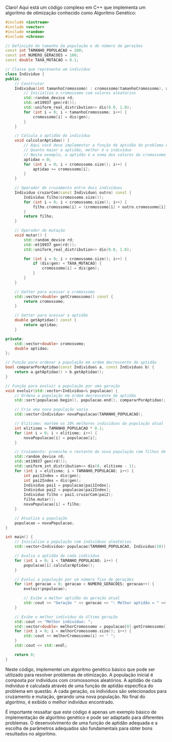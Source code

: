Claro! Aqui está um código complexo em C++ que implementa um algoritmo de otimização conhecido como Algoritmo Genético:

```cpp
#include <iostream>
#include <vector>
#include <random>
#include <chrono>

// Definição do tamanho da população e do número de gerações
const int TAMANHO_POPULACAO = 100;
const int NUMERO_GERACOES = 100;
const double TAXA_MUTACAO = 0.1;

// Classe que representa um indivíduo
class Individuo {
public:
    // Construtor
    Individuo(int tamanhoCromossomo) : cromossomo(tamanhoCromossomo), aptidao(0) {
        // Inicializa o cromossomo com valores aleatórios
        std::random_device rd;
        std::mt19937 gen(rd());
        std::uniform_real_distribution<> dis(0.0, 1.0);
        for (int i = 0; i < tamanhoCromossomo; i++) {
            cromossomo[i] = dis(gen);
        }
    }

    // Calcula a aptidão do indivíduo
    void calcularAptidao() {
        // Aqui você deve implementar a função de aptidão do problema específico
        // Quanto maior a aptidão, melhor é o indivíduo
        // Neste exemplo, a aptidão é a soma dos valores do cromossomo
        aptidao = 0;
        for (int i = 0; i < cromossomo.size(); i++) {
            aptidao += cromossomo[i];
        }
    }

    // Operador de cruzamento entre dois indivíduos
    Individuo cruzarCom(const Individuo& outro) const {
        Individuo filho(cromossomo.size());
        for (int i = 0; i < cromossomo.size(); i++) {
            filho.cromossomo[i] = (cromossomo[i] + outro.cromossomo[i]) / 2;
        }
        return filho;
    }

    // Operador de mutação
    void mutar() {
        std::random_device rd;
        std::mt19937 gen(rd());
        std::uniform_real_distribution<> dis(0.0, 1.0);

        for (int i = 0; i < cromossomo.size(); i++) {
            if (dis(gen) < TAXA_MUTACAO) {
                cromossomo[i] = dis(gen);
            }
        }
    }

    // Getter para acessar o cromossomo
    std::vector<double> getCromossomo() const {
        return cromossomo;
    }

    // Getter para acessar a aptidão
    double getAptidao() const {
        return aptidao;
    }

private:
    std::vector<double> cromossomo;
    double aptidao;
};

// Função para ordenar a população em ordem decrescente de aptidão
bool compararPorAptidao(const Individuo& a, const Individuo& b) {
    return a.getAptidao() > b.getAptidao();
}

// Função para evoluir a população por uma geração
void evoluir(std::vector<Individuo>& populacao) {
    // Ordena a população em ordem decrescente de aptidão
    std::sort(populacao.begin(), populacao.end(), compararPorAptidao);

    // Cria uma nova população vazia
    std::vector<Individuo> novaPopulacao(TAMANHO_POPULACAO);

    // Elitismo: mantém os 10% melhores indivíduos da população atual
    int elitismo = TAMANHO_POPULACAO * 0.1;
    for (int i = 0; i < elitismo; i++) {
        novaPopulacao[i] = populacao[i];
    }

    // Cruzamento: preenche o restante da nova população com filhos de indivíduos selecionados aleatoriamente
    std::random_device rd;
    std::mt19937 gen(rd());
    std::uniform_int_distribution<> dis(0, elitismo - 1);
    for (int i = elitismo; i < TAMANHO_POPULACAO; i++) {
        int pai1Index = dis(gen);
        int pai2Index = dis(gen);
        Individuo pai1 = populacao[pai1Index];
        Individuo pai2 = populacao[pai2Index];
        Individuo filho = pai1.cruzarCom(pai2);
        filho.mutar();
        novaPopulacao[i] = filho;
    }

    // Atualiza a população
    populacao = novaPopulacao;
}

int main() {
    // Inicializa a população com indivíduos aleatórios
    std::vector<Individuo> populacao(TAMANHO_POPULACAO, Individuo(10));

    // Avalia a aptidão de cada indivíduo
    for (int i = 0; i < TAMANHO_POPULACAO; i++) {
        populacao[i].calcularAptidao();
    }

    // Evolui a população por um número fixo de gerações
    for (int geracao = 0; geracao < NUMERO_GERACOES; geracao++) {
        evoluir(populacao);

        // Exibe a melhor aptidão da geração atual
        std::cout << "Geração " << geracao << ": Melhor aptidão = " << populacao[0].getAptidao() << std::endl;
    }

    // Exibe o melhor indivíduo da última geração
    std::cout << "Melhor indivíduo: ";
    std::vector<double> melhorCromossomo = populacao[0].getCromossomo();
    for (int i = 0; i < melhorCromossomo.size(); i++) {
        std::cout << melhorCromossomo[i] << " ";
    }
    std::cout << std::endl;

    return 0;
}
```

Neste código, implementei um algoritmo genético básico que pode ser utilizado para resolver problemas de otimização. A população inicial é composta por indivíduos com cromossomos aleatórios. A aptidão de cada indivíduo é calculada através de uma função de aptidão específica do problema em questão. A cada geração, os indivíduos são selecionados para cruzamento e mutação, gerando uma nova população. No final do algoritmo, é exibido o melhor indivíduo encontrado.

É importante ressaltar que este código é apenas um exemplo básico de implementação de algoritmo genético e pode ser adaptado para diferentes problemas. O desenvolvimento de uma função de aptidão adequada e a escolha de parâmetros adequados são fundamentais para obter bons resultados no algoritmo.